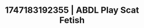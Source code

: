 ---
categories:
- Skin worship
- Sensual selfie
- Gangbang fantasy
- Mormon wife
- Cheerleader roleplay
image: /assets/images/1747183192355.jpg
layout: post
seo:
  description: Featured content with high-quality ABDL Play, Scat Fetish. HD images
    available.
  keywords: ABDL Play, Scat Fetish
  og_image: /assets/images/1747183192355.jpg
  schema_type: VisualArtwork
tags:
- ABDL Play
- '#1747183192355'
- Scat Fetish
title: 1747183192355 | ABDL Play Scat Fetish
---